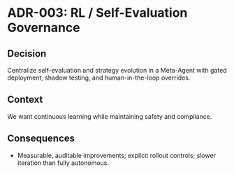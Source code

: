 # ADR-003: RL / Self-Evaluation Governance

## Decision
Centralize self-evaluation and strategy evolution in a Meta-Agent with gated deployment, shadow testing, and human-in-the-loop overrides.

## Context
We want continuous learning while maintaining safety and compliance.

## Consequences
- Measurable, auditable improvements; explicit rollout controls; slower iteration than fully autonomous.

